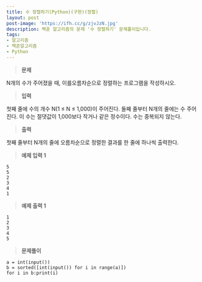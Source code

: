 ```yaml
---
title: 수 정렬하기(Python)(구현)(정렬)
layout: post
post-image: 'https://ifh.cc/g/zjvJzN.jpg'
description: 백준 알고리즘의 문제 '수 정렬하기' 문제풀이입니다.
tags:
- 알고리즘
- 백준알고리즘
- Python
---
```



>**문제**

N개의 수가 주어졌을 때, 이를오름차순으로 정렬하는 프로그램을 작성하시오.

>**입력**

첫째 줄에 수의 개수 N(1 ≤ N ≤ 1,000)이 주어진다. 둘째 줄부터 N개의 줄에는 수 주어진다. 이 수는 절댓값이 1,000보다 작거나 같은 정수이다. 수는 중복되지 않는다.

>**출력**

첫째 줄부터 N개의 줄에 오름차순으로 정렬한 결과를 한 줄에 하나씩 출력한다.

>**예제 입력 1**

	5
	5
	2
	3
	4
	1

>**예제 출력 1**

	1
	2
	3
	4
	5

>**문제풀이**

	a = int(input())
	b = sorted([int(input()) for i in range(a)])
	for i in b:print(i)
